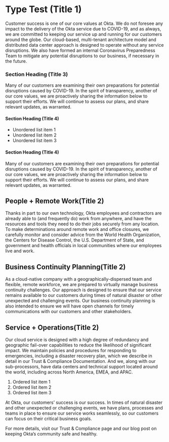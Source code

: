 # Type Test (Title 1)

Customer success is one of our core values at Okta. We do not foresee any impact to the delivery of the Okta service due to COVID-19, and as always, we are committed to keeping our service up and running for our customers around the globe. Our cloud-based, multi-tenant architecture model and distributed data center approach is designed to operate without any service disruptions. We also have formed an internal Coronavirus Preparedness Team to mitigate any potential disruptions to our business, if necessary in the future. 

### Section Heading (Title 3)
Many of our customers are examining their own preparations for potential disruptions caused by COVID-19. In the spirit of transparency, another of our core values, we are proactively sharing the information below to support their efforts. We will continue to assess our plans, and share relevant updates, as warranted. 

#### Section Heading (Title 4)
- Unordered list item 1
- Unordered list item 2
- Unordered list item 3

#### Section Heading (Title 4)
Many of our customers are examining their own preparations for potential disruptions caused by COVID-19. In the spirit of transparency, another of our core values, we are proactively sharing the information below to support their efforts. We will continue to assess our plans, and share relevant updates, as warranted. 

## People + Remote Work(Title 2)
Thanks in part to our own technology, Okta employees and contractors are already able to (and frequently do) work from anywhere, and have the resources and tools they need to do their jobs securely from any location. To make determinations around remote work and office closures, we carefully monitor and consider advice from the World Health Organization, the Centers for Disease Control, the U.S. Department of State, and government and health officials in local communities where our employees live and work.

## Business Continuity Planning(Title 2)
As a cloud-native company with a geographically-dispersed team and flexible, remote workforce, we are prepared to virtually manage business continuity challenges. Our approach is designed to ensure that our service remains available to our customers during times of natural disaster or other unexpected and challenging events. Our business continuity planning is also intended to ensure we will have open channels for timely communications with our customers and other stakeholders.

## Service + Operations(Title 2)
Our cloud service is designed with a high degree of redundancy and geographic fail-over capabilities to reduce the likelihood of significant impact. We maintain policies and procedures for responding to emergencies, including a disaster recovery plan, which we describe in detail in our Trust & Compliance Documentation. And we, along with our sub-processors, have data centers and technical support located around the world, including across North America, EMEA, and APAC.

1. Ordered list item 1
2. Ordered list item 2
3. Ordered list item 3

At Okta, our customers’ success is our success. In times of natural disaster and other unexpected or challenging events, we have plans, processes and teams in place to ensure our service works seamlessly, so our customers can focus on their critical business goals. 

For more details, visit our Trust & Compliance page and our blog post on keeping Okta’s community safe and healthy. 
